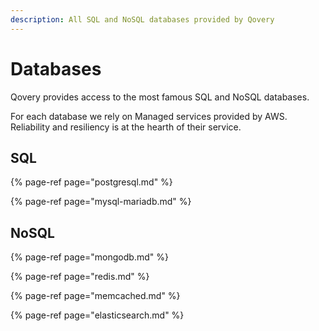```yaml
---
description: All SQL and NoSQL databases provided by Qovery
---
```


# Databases

Qovery provides access to the most famous SQL and NoSQL databases.

For each database we rely on Managed services provided by AWS. Reliability and resiliency is at the hearth of their service.

## SQL

{% page-ref page="postgresql.md" %}

{% page-ref page="mysql-mariadb.md" %}

## NoSQL

{% page-ref page="mongodb.md" %}

{% page-ref page="redis.md" %}

{% page-ref page="memcached.md" %}

{% page-ref page="elasticsearch.md" %}

